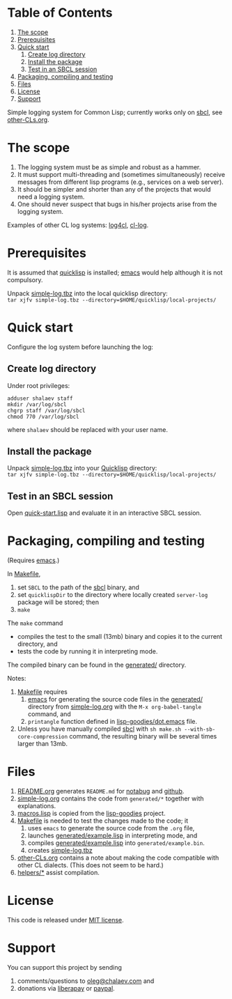 
# Table of Contents

1.  [The scope](#orgb556922)
2.  [Prerequisites](#orgb3f45c7)
3.  [Quick start](#org1730983)
    1.  [Create log directory](#org250d8f5)
    2.  [Install the package](#org3fe4348)
    3.  [Test in an SBCL session](#orgd07dd64)
4.  [Packaging, compiling and testing](#orgaa05241)
5.  [Files](#orgd7f1023)
6.  [License](#org8ae03d0)
7.  [Support](#org85648b9)

Simple logging system for Common Lisp; currently works only on [sbcl](http://www.sbcl.org/), see [other-CLs.org](other-CLs.md).


<a id="orgb556922"></a>

# The scope

1.  The logging system must be as simple and robust as a hammer.
2.  It must support multi-threading and (sometimes simultaneously) receive messages from different lisp programs (e.g., services on a web server).
3.  It should be simpler and shorter than any of the projects that would need a logging system.
4.  One should never suspect that bugs in his/her projects arise from the logging system.

Examples of other CL log systems: [log4cl](https://github.com/7max/log4cl), [cl-log](https://github.com/nicklevine/cl-log).


<a id="orgb3f45c7"></a>

# Prerequisites

It is assumed that [quicklisp](https://www.quicklisp.org/beta/) is installed; [emacs](https://www.gnu.org/software/emacs/) would help although it is not compulsory.

Unpack [simple-log.tbz](https://github.com/chalaev/lisp-goodies/blob/master/generated/cl-package.tbz) into the local quicklisp directory:  
`tar xjfv simple-log.tbz --directory=$HOME/quicklisp/local-projects/`


<a id="org1730983"></a>

# Quick start

Configure the log system before launching the log:


<a id="org250d8f5"></a>

## Create log directory

Under root privileges:

    adduser shalaev staff
    mkdir /var/log/sbcl
    chgrp staff /var/log/sbcl
    chmod 770 /var/log/sbcl

where `shalaev` should be replaced with your user name.


<a id="org3fe4348"></a>

## Install the package

Unpack [simple-log.tbz](generated/cl-package.tbz) into your [Quicklisp](https://www.quicklisp.org/beta/) directory:  
`tar xjfv simple-log.tbz --directory=$HOME/quicklisp/local-projects/`


<a id="orgd07dd64"></a>

## Test in an SBCL session

Open [quick-start.lisp](quick-start.lisp) and evaluate it in an interactive SBCL session.


<a id="orgaa05241"></a>

# Packaging, compiling and testing

(Requires [emacs](https://www.gnu.org/software/emacs/).)

In [Makefile](Makefile),

1.  set `SBCL` to the path of the [sbcl](http://www.sbcl.org/) binary, and
2.  set `quicklispDir` to the directory where locally created `server-log` package will be stored; then
3.  `make`

The `make` command

-   compiles the test to the small (13mb) binary and copies it to the current directory, and
-   tests the code by running it in interpreting mode.

The compiled binary can be found in the [generated/](generated/) directory.

Notes:

1.  [Makefile](Makefile) requires
    1.  [emacs](https://www.gnu.org/software/emacs/) for generating the source code files in the  [generated/](generated/) directory from [simple-log.org](simple-log.md) with the `M-x org-babel-tangle` command, and
    2.  `printangle` function defined in [lisp-goodies/dot.emacs](https://github.com/chalaev/lisp-goodies/blob/master/generated/dot.emacs) file.
2.  Unless you have manually compiled [sbcl](http://www.sbcl.org/) with `sh make.sh --with-sb-core-compression` command,
    the resulting binary will be several times larger than 13mb.


<a id="orgd7f1023"></a>

# Files

1.  [README.org](README.md) generates `README.md` for [notabug](https://notabug.org/shalaev/cl-simple-logger) and [github](https://github.com/chalaev/cl-simple-logger).
2.  [simple-log.org](simple-log.md) contains the code from `generated/*` together with explanations.
3.  [macros.lisp](goodies/macros.lisp) is copied from the [lisp-goodies](https://notabug.org/shalaev/lisp-goodies) project.
4.  [Makefile](Makefile) is needed to test the changes made to the code; it
    1.  uses `emacs` to generate the source code from the `.org` file,
    2.  launches [generated/example.lisp](generated/example.lisp) in interpreting mode, and
    3.  compiles [generated/example.lisp](generated/example.lisp) into `generated/example.bin`.
    4.  creates [simple-log.tbz](simple-log.tbz)
5.  [other-CLs.org](other-CLs.md) contains a note about making the code compatible with other CL dialects. (This does not seem to be hard.)
6.  [helpers/\*](helpers/) assist compilation.


<a id="org8ae03d0"></a>

# License

This code is released under [MIT license](https://mit-license.org/).


<a id="org85648b9"></a>

# Support

You can support this project by sending

1.  comments/questions to [oleg@chalaev.com](mailto:oleg@chalaev.com) and
2.  donations via [liberapay](https://liberapay.com/shalaev/donate) or [paypal](https://www.paypal.com/paypalme/chalaev).

